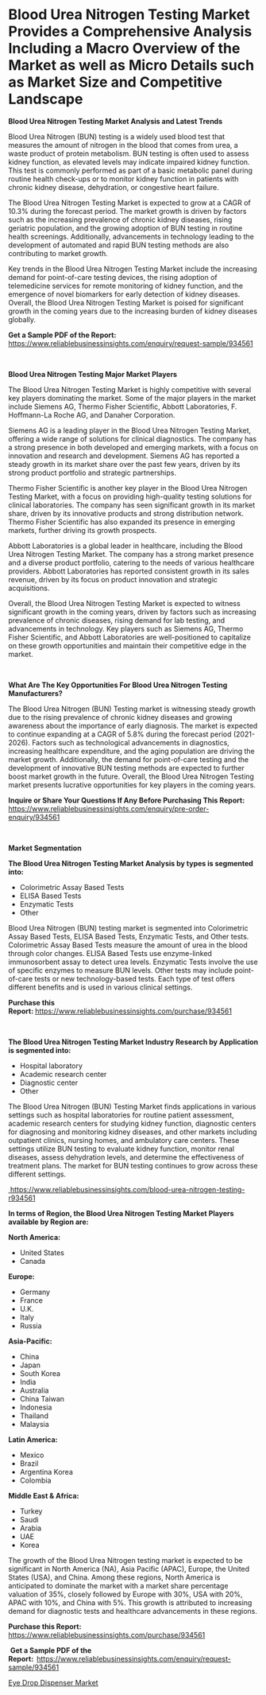 <p><h1>Blood Urea Nitrogen Testing Market Provides a Comprehensive Analysis Including a Macro Overview of the Market as well as Micro Details such as Market Size and Competitive Landscape</h1></p><p><strong>Blood Urea Nitrogen Testing Market Analysis and Latest Trends</strong></p>
<p><p>Blood Urea Nitrogen (BUN) testing is a widely used blood test that measures the amount of nitrogen in the blood that comes from urea, a waste product of protein metabolism. BUN testing is often used to assess kidney function, as elevated levels may indicate impaired kidney function. This test is commonly performed as part of a basic metabolic panel during routine health check-ups or to monitor kidney function in patients with chronic kidney disease, dehydration, or congestive heart failure.</p><p>The Blood Urea Nitrogen Testing Market is expected to grow at a CAGR of 10.3% during the forecast period. The market growth is driven by factors such as the increasing prevalence of chronic kidney diseases, rising geriatric population, and the growing adoption of BUN testing in routine health screenings. Additionally, advancements in technology leading to the development of automated and rapid BUN testing methods are also contributing to market growth.</p><p>Key trends in the Blood Urea Nitrogen Testing Market include the increasing demand for point-of-care testing devices, the rising adoption of telemedicine services for remote monitoring of kidney function, and the emergence of novel biomarkers for early detection of kidney diseases. Overall, the Blood Urea Nitrogen Testing Market is poised for significant growth in the coming years due to the increasing burden of kidney diseases globally.</p></p>
<p><strong>Get a Sample PDF of the Report:&nbsp;</strong> <a href="https://www.reliablebusinessinsights.com/enquiry/request-sample/934561">https://www.reliablebusinessinsights.com/enquiry/request-sample/934561</a></p>
<p>&nbsp;</p>
<p><strong>Blood Urea Nitrogen Testing Major Market Players</strong></p>
<p><p>The Blood Urea Nitrogen Testing Market is highly competitive with several key players dominating the market. Some of the major players in the market include Siemens AG, Thermo Fisher Scientific, Abbott Laboratories, F. Hoffmann-La Roche AG, and Danaher Corporation.</p><p>Siemens AG is a leading player in the Blood Urea Nitrogen Testing Market, offering a wide range of solutions for clinical diagnostics. The company has a strong presence in both developed and emerging markets, with a focus on innovation and research and development. Siemens AG has reported a steady growth in its market share over the past few years, driven by its strong product portfolio and strategic partnerships.</p><p>Thermo Fisher Scientific is another key player in the Blood Urea Nitrogen Testing Market, with a focus on providing high-quality testing solutions for clinical laboratories. The company has seen significant growth in its market share, driven by its innovative products and strong distribution network. Thermo Fisher Scientific has also expanded its presence in emerging markets, further driving its growth prospects.</p><p>Abbott Laboratories is a global leader in healthcare, including the Blood Urea Nitrogen Testing Market. The company has a strong market presence and a diverse product portfolio, catering to the needs of various healthcare providers. Abbott Laboratories has reported consistent growth in its sales revenue, driven by its focus on product innovation and strategic acquisitions.</p><p>Overall, the Blood Urea Nitrogen Testing Market is expected to witness significant growth in the coming years, driven by factors such as increasing prevalence of chronic diseases, rising demand for lab testing, and advancements in technology. Key players such as Siemens AG, Thermo Fisher Scientific, and Abbott Laboratories are well-positioned to capitalize on these growth opportunities and maintain their competitive edge in the market.</p></p>
<p>&nbsp;</p>
<p><strong>What Are The Key Opportunities For Blood Urea Nitrogen Testing Manufacturers?</strong></p>
<p><p>The Blood Urea Nitrogen (BUN) Testing market is witnessing steady growth due to the rising prevalence of chronic kidney diseases and growing awareness about the importance of early diagnosis. The market is expected to continue expanding at a CAGR of 5.8% during the forecast period (2021-2026). Factors such as technological advancements in diagnostics, increasing healthcare expenditure, and the aging population are driving the market growth. Additionally, the demand for point-of-care testing and the development of innovative BUN testing methods are expected to further boost market growth in the future. Overall, the Blood Urea Nitrogen Testing market presents lucrative opportunities for key players in the coming years.</p></p>
<p><strong>Inquire or Share Your Questions If Any Before Purchasing This Report:</strong> <a href="https://www.reliablebusinessinsights.com/enquiry/pre-order-enquiry/934561">https://www.reliablebusinessinsights.com/enquiry/pre-order-enquiry/934561</a></p>
<p>&nbsp;</p>
<p><strong>Market Segmentation</strong></p>
<p><strong>The Blood Urea Nitrogen Testing Market Analysis by types is segmented into:</strong></p>
<p><ul><li>Colorimetric Assay Based Tests</li><li>ELISA Based Tests</li><li>Enzymatic Tests</li><li>Other</li></ul></p>
<p><p>Blood Urea Nitrogen (BUN) testing market is segmented into Colorimetric Assay Based Tests, ELISA Based Tests, Enzymatic Tests, and Other tests. Colorimetric Assay Based Tests measure the amount of urea in the blood through color changes. ELISA Based Tests use enzyme-linked immunosorbent assay to detect urea levels. Enzymatic Tests involve the use of specific enzymes to measure BUN levels. Other tests may include point-of-care tests or new technology-based tests. Each type of test offers different benefits and is used in various clinical settings.</p></p>
<p><strong>Purchase this Report:&nbsp;</strong><a href="https://www.reliablebusinessinsights.com/purchase/934561">https://www.reliablebusinessinsights.com/purchase/934561</a></p>
<p>&nbsp;</p>
<p><strong>The Blood Urea Nitrogen Testing Market Industry Research by Application is segmented into:</strong></p>
<p><ul><li>Hospital laboratory</li><li>Academic research center</li><li>Diagnostic center</li><li>Other</li></ul></p>
<p><p>The Blood Urea Nitrogen (BUN) Testing Market finds applications in various settings such as hospital laboratories for routine patient assessment, academic research centers for studying kidney function, diagnostic centers for diagnosing and monitoring kidney diseases, and other markets including outpatient clinics, nursing homes, and ambulatory care centers. These settings utilize BUN testing to evaluate kidney function, monitor renal diseases, assess dehydration levels, and determine the effectiveness of treatment plans. The market for BUN testing continues to grow across these different settings.</p></p>
<p><a href="https://www.reliablebusinessinsights.com/blood-urea-nitrogen-testing-r934561">&nbsp;https://www.reliablebusinessinsights.com/blood-urea-nitrogen-testing-r934561</a></p>
<p><strong>In terms of Region, the Blood Urea Nitrogen Testing Market Players available by Region are:</strong></p>
<p>
    <p> <strong> North America: </strong>
        <ul>
            <li>United States</li>
            <li>Canada</li>
        </ul>
        </p> 
    <p> <strong> Europe: </strong>
        <ul>
            <li>Germany</li>
            <li>France</li>
            <li>U.K.</li>
            <li>Italy</li>
            <li>Russia</li>
        </ul>
        </p> 
    <p> <strong> Asia-Pacific: </strong>
        <ul>
            <li>China</li>
            <li>Japan</li>
            <li>South Korea</li>
            <li>India</li>
            <li>Australia</li>
            <li>China Taiwan</li>
            <li>Indonesia</li>
            <li>Thailand</li>
            <li>Malaysia</li>
        </ul>
        </p> 
    <p> <strong> Latin America: </strong>
        <ul>
            <li>Mexico</li>
            <li>Brazil</li>
            <li>Argentina Korea</li>
            <li>Colombia</li>
        </ul>
        </p> 
    <p> <strong> Middle East & Africa: </strong>
        <ul>
            <li>Turkey</li>
            <li>Saudi</li>
            <li>Arabia</li>
            <li>UAE</li>
            <li>Korea</li>
        </ul>
    </p>
    </p>
<p><p>The growth of the Blood Urea Nitrogen testing market is expected to be significant in North America (NA), Asia Pacific (APAC), Europe, the United States (USA), and China. Among these regions, North America is anticipated to dominate the market with a market share percentage valuation of 35%, closely followed by Europe with 30%, USA with 20%, APAC with 10%, and China with 5%. This growth is attributed to increasing demand for diagnostic tests and healthcare advancements in these regions.</p></p>
<p><strong>Purchase this Report: </strong><a href="https://www.reliablebusinessinsights.com/purchase/934561">https://www.reliablebusinessinsights.com/purchase/934561</a></p>
<p>&nbsp;<strong>Get a Sample PDF of the Report:&nbsp;&nbsp;</strong><a href="https://www.reliablebusinessinsights.com/enquiry/request-sample/934561">https://www.reliablebusinessinsights.com/enquiry/request-sample/934561</a></p>
<p><strong></strong></p>
<p><p><a href="https://view.publitas.com/reportprime-1/eye-drop-dispenser-market-outlook-complete-industry-analysis-2024-to-2031/">Eye Drop Dispenser Market</a></p></p>